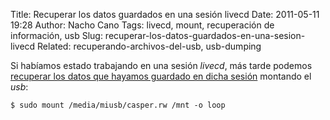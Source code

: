 Title: Recuperar los datos guardados en una sesión livecd
Date: 2011-05-11 19:28
Author: Nacho Cano
Tags: livecd, mount, recuperación de información, usb
Slug: recuperar-los-datos-guardados-en-una-sesion-livecd
Related: recuperando-archivos-del-usb, usb-dumping

Si habíamos estado trabajando en una sesión _livecd_, más tarde podemos
[recuperar los datos que hayamos guardado en dicha sesión][] montando el
_usb_:

    $ sudo mount /media/miusb/casper.rw /mnt -o loop

  [recuperar los datos que hayamos guardado en dicha sesión]: http://www.portalubuntu.com/2011/05/como-recuperar-los-archivos-guardados.html
    "recuperar los datos que hayamos guardado en dicha sesión"
